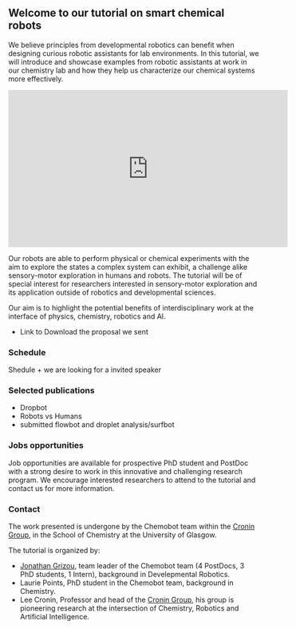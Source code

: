 ## Welcome to our tutorial on smart chemical robots

We believe principles from developmental robotics can benefit when designing curious robotic assistants for lab environments. In this tutorial, we will introduce and showcase examples from robotic assistants at work in our chemistry lab and how they help us characterize our chemical systems more effectively. 

<iframe width="560" height="315" src="https://www.youtube.com/embed/TGtscKEusv0" frameborder="0" allowfullscreen></iframe>

Our robots are able to perform physical or chemical experiments with the aim to explore the states a complex system can exhibit, a challenge alike sensory-motor exploration in humans and robots. The tutorial will be of special interest for researchers interested in sensory-motor exploration and its application outside of robotics and developmental sciences.

Our aim is to highlight the potential benefits of interdisciplinary work at the interface of physics, chemistry, robotics and AI.

- Link to Download the proposal we sent

### Schedule

Shedule + we are looking for a invited speaker

### Selected publications

- Dropbot
- Robots vs Humans
- submitted flowbot and droplet analysis/surfbot

### Jobs opportunities

Job opportunities are available for prospective PhD student and PostDoc with a strong desire to work in this innovative and challenging research program. We encourage interested researchers to attend to the tutorial and contact us for more information.

### Contact

The work presented is undergone by the Chemobot team within the [Cronin Group](http://www.chem.gla.ac.uk/cronin/), in the School of Chemistry at the University of Glasgow.

The tutorial is organized by:

- [Jonathan Grizou](http://jgrizou.com/), team leader of the Chemobot team (4 PostDocs, 3 PhD students, 1 Intern), background in Develepmental Robotics.
- Laurie Points, PhD student in the Chemobot team, background in Chemistry.
- Lee Cronin, Professor and head of the [Cronin Group](http://www.chem.gla.ac.uk/cronin/), his group is pioneering research at the intersection of Chemistry, Robotics and Artificial Intelligence.
